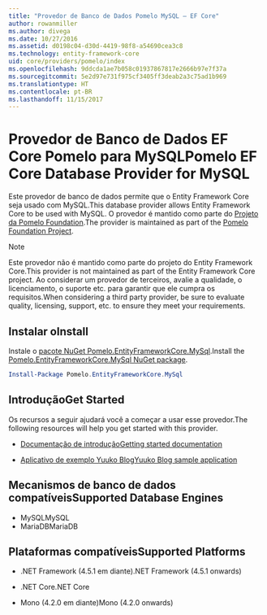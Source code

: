 ```yaml
---
title: "Provedor de Banco de Dados Pomelo MySQL – EF Core"
author: rowanmiller
ms.author: divega
ms.date: 10/27/2016
ms.assetid: d0198c04-d30d-4419-98f8-a54690cea3c8
ms.technology: entity-framework-core
uid: core/providers/pomelo/index
ms.openlocfilehash: 9ddcda1ae7b058c01937867817e2666b97e7f37a
ms.sourcegitcommit: 5e2d97e731f975cf3405ff3deab2a3c75ad1b969
ms.translationtype: HT
ms.contentlocale: pt-BR
ms.lasthandoff: 11/15/2017
---
```

# <a name="pomelo-ef-core-database-provider-for-mysql"></a><span data-ttu-id="ab636-102">Provedor de Banco de Dados EF Core Pomelo para MySQL</span><span class="sxs-lookup"><span data-stu-id="ab636-102">Pomelo EF Core Database Provider for MySQL</span></span>

<span data-ttu-id="ab636-103">Este provedor de banco de dados permite que o Entity Framework Core seja usado com MySQL.</span><span class="sxs-lookup"><span data-stu-id="ab636-103">This database provider allows Entity Framework Core to be used with MySQL.</span></span> <span data-ttu-id="ab636-104">O provedor é mantido como parte do [Projeto da Pomelo Foundation](https://github.com/PomeloFoundation/Pomelo.EntityFrameworkCore.MySql).</span><span class="sxs-lookup"><span data-stu-id="ab636-104">The provider is maintained as part of the [Pomelo Foundation Project](https://github.com/PomeloFoundation/Pomelo.EntityFrameworkCore.MySql).</span></span>

> [!NOTE]  
>
> <span data-ttu-id="ab636-105">Este provedor não é mantido como parte do projeto do Entity Framework Core.</span><span class="sxs-lookup"><span data-stu-id="ab636-105">This provider is not maintained as part of the Entity Framework Core project.</span></span> <span data-ttu-id="ab636-106">Ao considerar um provedor de terceiros, avalie a qualidade, o licenciamento, o suporte etc. para garantir que ele cumpra os requisitos.</span><span class="sxs-lookup"><span data-stu-id="ab636-106">When considering a third party provider, be sure to evaluate quality, licensing, support, etc. to ensure they meet your requirements.</span></span>

## <a name="install"></a><span data-ttu-id="ab636-107">Instalar o</span><span class="sxs-lookup"><span data-stu-id="ab636-107">Install</span></span>

<span data-ttu-id="ab636-108">Instale o [pacote NuGet Pomelo.EntityFrameworkCore.MySql](https://www.nuget.org/packages/Pomelo.EntityFrameworkCore.MySql).</span><span class="sxs-lookup"><span data-stu-id="ab636-108">Install the [Pomelo.EntityFrameworkCore.MySql NuGet package](https://www.nuget.org/packages/Pomelo.EntityFrameworkCore.MySql).</span></span>

``` powershell
Install-Package Pomelo.EntityFrameworkCore.MySql
```

## <a name="get-started"></a><span data-ttu-id="ab636-109">Introdução</span><span class="sxs-lookup"><span data-stu-id="ab636-109">Get Started</span></span>

<span data-ttu-id="ab636-110">Os recursos a seguir ajudará você a começar a usar esse provedor.</span><span class="sxs-lookup"><span data-stu-id="ab636-110">The following resources will help you get started with this provider.</span></span>
* [<span data-ttu-id="ab636-111">Documentação de introdução</span><span class="sxs-lookup"><span data-stu-id="ab636-111">Getting started documentation</span></span>](https://github.com/PomeloFoundation/Pomelo.EntityFrameworkCore.MySql/blob/master/README.md#getting-started)

* [<span data-ttu-id="ab636-112">Aplicativo de exemplo Yuuko Blog</span><span class="sxs-lookup"><span data-stu-id="ab636-112">Yuuko Blog sample application</span></span>](https://github.com/PomeloFoundation/YuukoBlog)

## <a name="supported-database-engines"></a><span data-ttu-id="ab636-113">Mecanismos de banco de dados compatíveis</span><span class="sxs-lookup"><span data-stu-id="ab636-113">Supported Database Engines</span></span>

* <span data-ttu-id="ab636-114">MySQL</span><span class="sxs-lookup"><span data-stu-id="ab636-114">MySQL</span></span>
* <span data-ttu-id="ab636-115">MariaDB</span><span class="sxs-lookup"><span data-stu-id="ab636-115">MariaDB</span></span>

## <a name="supported-platforms"></a><span data-ttu-id="ab636-116">Plataformas compatíveis</span><span class="sxs-lookup"><span data-stu-id="ab636-116">Supported Platforms</span></span>

* <span data-ttu-id="ab636-117">.NET Framework (4.5.1 em diante)</span><span class="sxs-lookup"><span data-stu-id="ab636-117">.NET Framework (4.5.1 onwards)</span></span>

* <span data-ttu-id="ab636-118">.NET Core</span><span class="sxs-lookup"><span data-stu-id="ab636-118">.NET Core</span></span>

* <span data-ttu-id="ab636-119">Mono (4.2.0 em diante)</span><span class="sxs-lookup"><span data-stu-id="ab636-119">Mono (4.2.0 onwards)</span></span>

